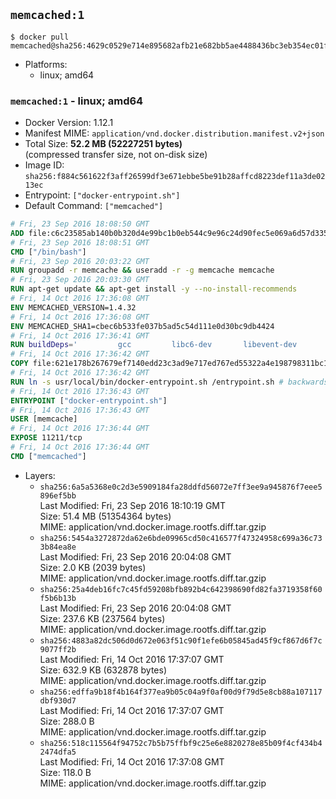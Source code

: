 ## `memcached:1`

```console
$ docker pull memcached@sha256:4629c0529e714e895682afb21e682bb5ae4488436bc3eb354ec01f823b32ed7b
```

-	Platforms:
	-	linux; amd64

### `memcached:1` - linux; amd64

-	Docker Version: 1.12.1
-	Manifest MIME: `application/vnd.docker.distribution.manifest.v2+json`
-	Total Size: **52.2 MB (52227251 bytes)**  
	(compressed transfer size, not on-disk size)
-	Image ID: `sha256:f884c561622f3aff26599df3e671ebbe5be91b28affcd8223def11a3de0213ec`
-	Entrypoint: `["docker-entrypoint.sh"]`
-	Default Command: `["memcached"]`

```dockerfile
# Fri, 23 Sep 2016 18:08:50 GMT
ADD file:c6c23585ab140b0b320d4e99bc1b0eb544c9e96c24d90fec5e069a6d57d335ca in / 
# Fri, 23 Sep 2016 18:08:51 GMT
CMD ["/bin/bash"]
# Fri, 23 Sep 2016 20:03:22 GMT
RUN groupadd -r memcache && useradd -r -g memcache memcache
# Fri, 23 Sep 2016 20:03:30 GMT
RUN apt-get update && apt-get install -y --no-install-recommends 		libevent-2.0-5 	&& rm -rf /var/lib/apt/lists/*
# Fri, 14 Oct 2016 17:36:08 GMT
ENV MEMCACHED_VERSION=1.4.32
# Fri, 14 Oct 2016 17:36:08 GMT
ENV MEMCACHED_SHA1=cbec6b533fe037b5ad5c54d111e0d30bc9db4424
# Fri, 14 Oct 2016 17:36:41 GMT
RUN buildDeps=' 		gcc 		libc6-dev 		libevent-dev 		make 		perl 		wget 	' 	&& set -x 	&& apt-get update && apt-get install -y $buildDeps --no-install-recommends 	&& rm -rf /var/lib/apt/lists/* 	&& wget -O memcached.tar.gz "http://memcached.org/files/memcached-$MEMCACHED_VERSION.tar.gz" 	&& echo "$MEMCACHED_SHA1  memcached.tar.gz" | sha1sum -c - 	&& mkdir -p /usr/src/memcached 	&& tar -xzf memcached.tar.gz -C /usr/src/memcached --strip-components=1 	&& rm memcached.tar.gz 	&& cd /usr/src/memcached 	&& ./configure 	&& make -j$(nproc) 	&& make install 	&& cd / && rm -rf /usr/src/memcached 	&& apt-get purge -y --auto-remove $buildDeps
# Fri, 14 Oct 2016 17:36:42 GMT
COPY file:621e178b267679ef7140edd23c3ad9e717ed767ed55322a4e198798311bc1d36 in /usr/local/bin/ 
# Fri, 14 Oct 2016 17:36:42 GMT
RUN ln -s usr/local/bin/docker-entrypoint.sh /entrypoint.sh # backwards compat
# Fri, 14 Oct 2016 17:36:43 GMT
ENTRYPOINT ["docker-entrypoint.sh"]
# Fri, 14 Oct 2016 17:36:43 GMT
USER [memcache]
# Fri, 14 Oct 2016 17:36:44 GMT
EXPOSE 11211/tcp
# Fri, 14 Oct 2016 17:36:44 GMT
CMD ["memcached"]
```

-	Layers:
	-	`sha256:6a5a5368e0c2d3e5909184fa28ddfd56072e7ff3ee9a945876f7eee5896ef5bb`  
		Last Modified: Fri, 23 Sep 2016 18:10:19 GMT  
		Size: 51.4 MB (51354364 bytes)  
		MIME: application/vnd.docker.image.rootfs.diff.tar.gzip
	-	`sha256:5454a3272872da62e6bde09965cd50c416577f47324958c699a36c733b84ea8e`  
		Last Modified: Fri, 23 Sep 2016 20:04:08 GMT  
		Size: 2.0 KB (2039 bytes)  
		MIME: application/vnd.docker.image.rootfs.diff.tar.gzip
	-	`sha256:25a4deb16fc7c45fd59208bfb892b4c642398690fd82fa3719358f60f5b6b13b`  
		Last Modified: Fri, 23 Sep 2016 20:04:08 GMT  
		Size: 237.6 KB (237564 bytes)  
		MIME: application/vnd.docker.image.rootfs.diff.tar.gzip
	-	`sha256:4883a82dc506d0d672e063f51c90f1efe6b05845ad45f9cf867d6f7c9077ff2b`  
		Last Modified: Fri, 14 Oct 2016 17:37:07 GMT  
		Size: 632.9 KB (632878 bytes)  
		MIME: application/vnd.docker.image.rootfs.diff.tar.gzip
	-	`sha256:edffa9b18f4b164f377ea9b05c04a9f0af00d9f79d5e8cb88a107117dbf930d7`  
		Last Modified: Fri, 14 Oct 2016 17:37:07 GMT  
		Size: 288.0 B  
		MIME: application/vnd.docker.image.rootfs.diff.tar.gzip
	-	`sha256:518c115564f94752c7b5b75ffbf9c25e6e8820278e85b09f4cf434b42474dfa5`  
		Last Modified: Fri, 14 Oct 2016 17:37:08 GMT  
		Size: 118.0 B  
		MIME: application/vnd.docker.image.rootfs.diff.tar.gzip
